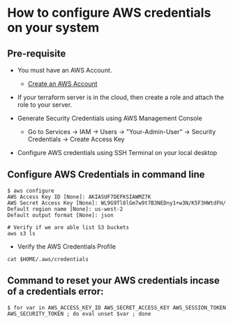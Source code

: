 # How to configure AWS credentials on your system

## Pre-requisite 
- You must have an AWS Account.
    - [Create an AWS Account](https://portal.aws.amazon.com/billing/signup?nc2=h_ct&src=header_signup&redirect_url=https%3A%2F%2Faws.amazon.com%2Fregistration-confirmation#/start)

- If your terraform server is in the cloud, then create a role and attach the role to your server.

- Generate Security Credentials using AWS Management Console
    - Go to Services -> IAM -> Users -> "Your-Admin-User" -> Security Credentials -> Create Access Key
- Configure AWS credentials using SSH Terminal on your local desktop

## **Configure AWS Credentials in command line**
```
$ aws configure
AWS Access Key ID [None]: AKIASUF7DEFKSIAWMZ7K
AWS Secret Access Key [None]: WL9G9Tl8lGm7w9t7B3NEDny1+w3N/K5F3HWtdFH/
Default region name [None]: us-west-2
Default output format [None]: json

# Verify if we are able list S3 buckets
aws s3 ls
```
- Verify the AWS Credentials Profile
```
cat $HOME/.aws/credentials
```
## **Command to reset your AWS credentials incase of a credentials error**:

    $ for var in AWS_ACCESS_KEY_ID AWS_SECRET_ACCESS_KEY AWS_SESSION_TOKEN AWS_SECURITY_TOKEN ; do eval unset $var ; done